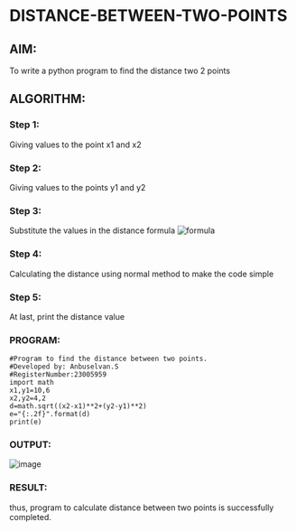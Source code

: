 # DISTANCE-BETWEEN-TWO-POINTS
## AIM:
To write a python program to find the distance two 2 points
## ALGORITHM:
### Step 1: 
Giving values to the point x1 and x2
### Step 2: 
Giving values to the points y1 and y2
### Step 3: 
Substitute the values in the distance formula  ![formula](/formula.JPG)
### Step 4: 
Calculating the distance using normal method to make the code simple
### Step 5: 
At last, print the distance value
### PROGRAM:
```
#Program to find the distance between two points.
#Developed by: Anbuselvan.S
#RegisterNumber:23005959
import math
x1,y1=10,6
x2,y2=4,2
d=math.sqrt((x2-x1)**2+(y2-y1)**2)
e="{:.2f}".format(d)
print(e)
```
### OUTPUT:
![image](https://github.com/anbuselvan1519/DISTANCE-BETWEEN-TWO-POINTS/assets/139841744/94935c82-bb53-4764-9b79-a57a1cfc5cf5)
### RESULT:
thus, program to calculate distance between two points is successfully completed.
